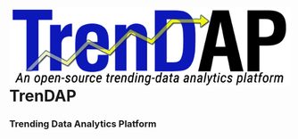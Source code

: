 <img align="right" src="img/trendap-wide.png" alt="TrenDAP Logo">

# TrenDAP
### Trending Data Analytics Platform
